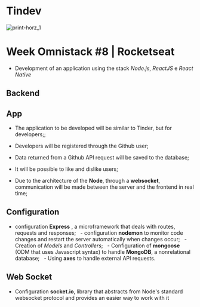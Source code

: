 # Tindev
![print-horz_1](https://user-images.githubusercontent.com/50254416/65558895-d0f89900-df0e-11e9-9971-e71d585cfe42.png)
# Week Omnistack #8 | Rocketseat
 - Development of an application using the stack *Node.js*, *ReactJS* e *React Native*

## Backend

## App
 - The application to be developed will be similar to Tinder, but for developers;;
 - Developers will be registered through the Github user;
 - Data returned from a Github API request will be saved to the database;
 - It will be possible to like and dislike users;

 - Due to the architecture of the **Node**, through a **websocket**, communication will be made between the server and the frontend in real time;

## Configuration
  - configuration **Express** , a microframework that deals with routes, requests and responses;
  - configuration **nodemon** to monitor code changes and restart the server automatically when changes occur;
  - Creation of *Models* and *Controllers*;
  - Configuration of **mongoose** (ODM that uses Javascript syntax) to handle **MongoDB**, a nonrelational database;
  - Using **axes** to handle external API requests.

## Web Socket
  - Configuration **socket.io**, library that abstracts from Node's standard websocket protocol and provides an easier way to work with it
